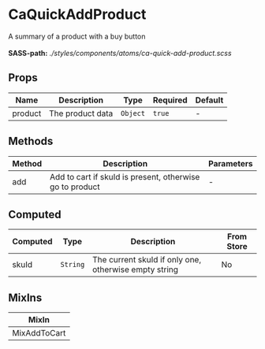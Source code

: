 # CaQuickAddProduct

A summary of a product with a buy button<br><br> **SASS-path:** _./styles/components/atoms/ca-quick-add-product.scss_

## Props

<!-- @vuese:CaQuickAddProduct:props:start -->
|Name|Description|Type|Required|Default|
|---|---|---|---|---|
|product|The product data|`Object`|`true`|-|

<!-- @vuese:CaQuickAddProduct:props:end -->


## Methods

<!-- @vuese:CaQuickAddProduct:methods:start -->
|Method|Description|Parameters|
|---|---|---|
|add|Add to cart if skuId is present, otherwise go to product|-|

<!-- @vuese:CaQuickAddProduct:methods:end -->


## Computed

<!-- @vuese:CaQuickAddProduct:computed:start -->
|Computed|Type|Description|From Store|
|---|---|---|---|
|skuId|`String`|The current skuId if only one, otherwise empty string|No|

<!-- @vuese:CaQuickAddProduct:computed:end -->


## MixIns

<!-- @vuese:CaQuickAddProduct:mixIns:start -->
|MixIn|
|---|
|MixAddToCart|

<!-- @vuese:CaQuickAddProduct:mixIns:end -->


